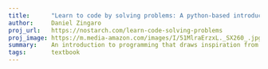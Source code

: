 ```yaml
---
title:      "Learn to code by solving problems: A python-based introduction"
author:     Daniel Zingaro
proj_url:   https://nostarch.com/learn-code-solving-problems
proj_image: https://m.media-amazon.com/images/I/51MlraErzxL._SX260_.jpg
summary:    An introduction to programming that draws inspiration from coding challenges and provides practice not only with Python but also introduces fundamental data structures.
tags:       textbook
---
```

